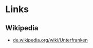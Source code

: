 # Links

## Wikipedia

- [de.wikipedia.org/wiki/Unterfranken](http://de.wikipedia.org/wiki/Unterfranken)

